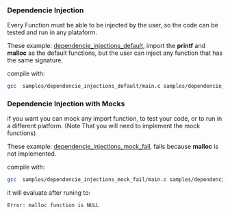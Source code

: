 

### Dependencie Injection
Every Function must be able to be injected by the user, so the code can be tested and run in any plataform.

These example: [dependencie_injections_default](/samples/dependencie_injections_default/main.c), import the **printf** and **malloc** as the default functions, but the user can inject any function that has the same signature.

compile with:
```bash
gcc  samples/dependencie_injections_default/main.c samples/dependencie_injections_default/dtw.c
```


### Dependencie Injection with Mocks
if you want you can mock any import function, to test your code, or to run in a different platform. (Note That you will need to implement the mock functions)

These example: [dependencie_injections_mock_fail](/samples/dependencie_injections_mock_fail/main.c), fails because **malloc** is not implemented.

compile with:
```bash
gcc  samples/dependencie_injections_mock_fail/main.c samples/dependencie_injections_mock_fail/dtw.c
```
it will evaluate after runing to:
```bash
Error: malloc function is NULL
```